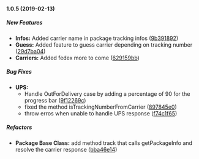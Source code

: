 #### 1.0.5 (2019-02-13)

##### New Features

* **Infos:**  Added carrier name in package tracking infos ([9b391892](https://github.com/daskeyboard/track-my-parcel/commit/9b391892bd9f6c7b904d2001ebc4532e460c0c9f))
* **Guess:**  Added feature to guess carrier depending on tracking number ([29d7ba04](https://github.com/daskeyboard/track-my-parcel/commit/29d7ba049d3d1f7a616ffad6417ac5c43a3a7d7c))
* **Carriers:**  Added fedex more to come ([629159bb](https://github.com/daskeyboard/track-my-parcel/commit/629159bb616c3ff24d1d941258cf27e8d74305c3))

##### Bug Fixes

* **UPS:**
  *  Handle OutForDelivery case by adding a percentage of 90 for the progress bar ([9f12269c](https://github.com/daskeyboard/track-my-parcel/commit/9f12269c79856ed4ff2fbb881e7fc3a51b68fe73))
  *  fixed the method isTrackingNumberFromCarrier ([897845e0](https://github.com/daskeyboard/track-my-parcel/commit/897845e014ece45fc90bc002d788b0aa8a073b24))
  *  throw erros when unable to handle UPS response ([f74c1f65](https://github.com/daskeyboard/track-my-parcel/commit/f74c1f65fe3dad470a350efb65141d8a2e93dfed))

##### Refactors

* **Package Base Class:**  add method track that calls getPackageInfo and resolve the carrier response ([bba46e14](https://github.com/daskeyboard/track-my-parcel/commit/bba46e1436c53c97bec5a3624240592faab1fa83))

